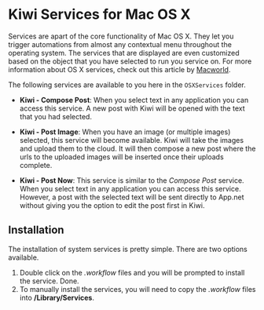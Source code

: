 # Kiwi Services for Mac OS X

Services are apart of the core functionality of Mac OS X. They let you trigger automations from almost any contextual menu throughout the operating system. The services that are displayed are even customized based on the object that you have selected to run you service on. For more information about OS X services, check out this article by [Macworld](http://www.macworld.com/article/1163996/how_to_use_services_in_mac_os_x.html). 

The following services are available to you here in the `OSXServices` folder. 

* **Kiwi - Compose Post**: When you select text in any application you can access this service. A new post with Kiwi will be opened with the text that you had selected. 

* **Kiwi - Post Image**: When you have an image (or multiple images) selected, this service will become available. Kiwi will take the images and upload them to the cloud. It will then compose a new post where the urls to the uploaded images will be inserted once their uploads complete. 
* **Kiwi - Post Now**: This service is similar to the *Compose Post* service. When you select text in any application you can access this service. However, a post with the selected text will be sent directly to App.net without giving you the option to edit the post first in Kiwi.  

## Installation

The installation of system services is pretty simple. There are two options available. 

1. Double click on the *.workflow* files and you will be prompted to install the service. Done. 
2. To manually install the services, you will need to copy the *.workflow* files into **<Home>/Library/Services**. 
